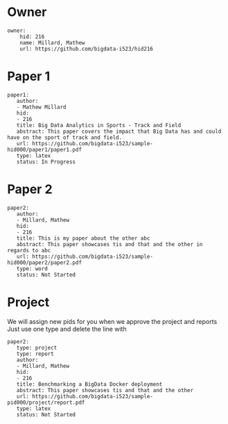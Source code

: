 # Owner

```
owner:
    hid: 216
    name: Millard, Mathew
    url: https://github.com/bigdata-i523/hid216
```

# Paper 1

```
paper1:
   author: 
   - Mathew Millard
   hid:
   - 216
   title: Big Data Analytics in Sports - Track and Field
   abstract: This paper covers the impact that Big Data has and could have on the sport of track and field.
   url: https://github.com/bigdata-i523/sample-hid000/paper1/paper1.pdf
   type: latex
   status: In Progress
```
   
# Paper 2

```
paper2:
   author: 
   - Millard, Mathew
   hid:
   - 216
   title: This is my paper about the other abc
   abstract: This paper showcases tis and that and the other in regards to abc
   url: https://github.com/bigdata-i523/sample-hid000/paper2/paper2.pdf
   type: word
   status: Not Started
```

# Project 

We will assign new pids for you when we approve the project and reports   
Just use one type and delete the line with 

```
paper2:
   type: project
   type: report
   author: 
   - Millard, Mathew
   hid:
   - 216
   title: Benchmarking a BigData Docker deployment
   abstract: This paper showcases tis and that and the other 
   url: https://github.com/bigdata-i523/sample-pid000/project/report.pdf
   type: latex
   status: Not Started
```
   
